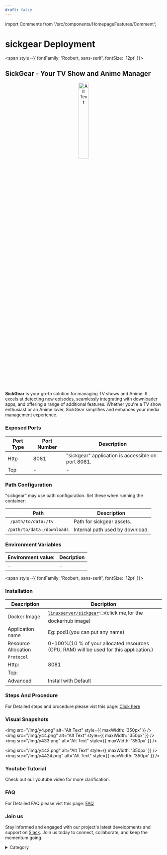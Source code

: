 ```yaml
---
draft: false
---
```

import Comments from '/src/components/HomepageFeatures/Comment';





# sickgear Deployment

<span style={{ fontFamily: 'Roobert, sans-serif', fontSize: '12pt' }}>

## SickGear - Your TV Show and Anime Manager
<p align="center">
  <img src="/img/4443.png" alt="Alt Text" width="25%"/>
</p> 


**SickGear** is your go-to solution for managing TV shows and Anime. It excels at detecting new episodes, seamlessly integrating with downloader apps, and offering a range of additional features. Whether you're a TV show enthusiast or an Anime lover, SickGear simplifies and enhances your media management experience.


### Exposed Ports

| Port Type | Port Number | Description                                   |
| --------- | ----------- | --------------------------------------------- |
| Http      | 8081        | "sickgear" application is accessible on port 8081. |
| Tcp       | -           | -             |

### Path Configuration

"sickgear" may use path configuration. Set these when running the container:

| Path                          | Description                         |
| ----------------------------- | ----------------------------------- |
| ` /path/to/data:/tv`        | Path for sickgear assets.            |
| `/path/to/data:/downloads`                     | Internal path used by download.      |


### Environment Variables


|   **Environment value:**          | Decription                                                                                                               | 
| --------------------- | ------                                                                                                                   | 
|-       |  -                              |

</span>


<span style={{ fontFamily: 'Roobert, sans-serif', fontSize: '12pt' }}>

### Installation

|  Description          | Decription                                                                                                               | 
| --------------------- | ------                                                                                                                   | 
| Docker Image          |  [`linuxserver/sickgear`](https://hub.docker.com/r/linuxserver/sickgear)👈(click me,for the dockerhub image)                                   |
| Application name      |  Eg: pod1(you can put any name)                                                                                        | 
| Resource Allocation   |  0-100%(10 % of your allocated resources (CPU, RAM) will be used for this application.)                                  | 
| `Protocol`            |                                                                                                                          | 
|  Http:                | 8081                                                                                                                     |
|  Tcp:                 |                                                                                                                          | 
|    Advanced           |    Install with Default                                                                                                  |




### Steps And Procedure

For Detailed steps and procedure please vist this page: [Click here](https://techscaleinfinite.github.io/introduction/cloud-float/Steps%20and%20procedure)



### Visual Snapshots

<img src="/img/y4.png" alt="Alt Text" style={{ maxWidth: '350px' }} /> <img src="/img/y44.png" alt="Alt Text" style={{ maxWidth: '350px' }} /> <img src="/img/y433.png" alt="Alt Text" style={{ maxWidth: '350px' }} />

<img src="/img/y442.png" alt="Alt Text" style={{ maxWidth: '350px' }} /> <img src="/img/y4424.png" alt="Alt Text" style={{ maxWidth: '350px' }} />


### Youtube Tutorial&#x20;

Check out our youtube video for more clarification.



### FAQ

For Detailed FAQ please vist this page: [FAQ](https://techscaleinfinite.github.io/FAQ)

### Join us

Stay informed and engaged with our project's latest developments and support on [Slack](https://app.slack.com/client/T04QS32JX6E/C04QKEWE146). Join us today to connect, collaborate, and keep the momentum going.

<details>

<summary>Category</summary>

Kubernetes, cloud computing, DevOps, cloud services, hosting platform, container orchestration, cloud infrastructure, cloud deployment, cloud management, cloud technology, cloud solutions, , media, entertainment

</details>

</span>

<Comments />